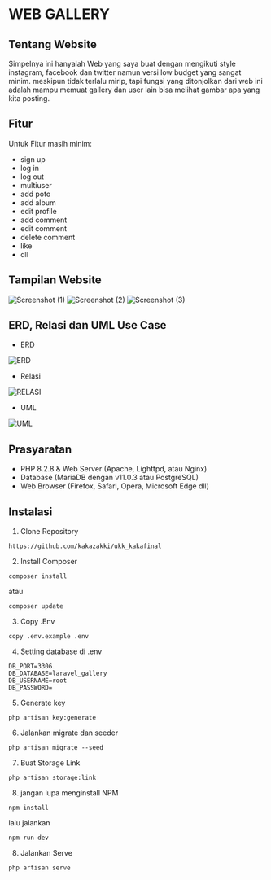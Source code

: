 # WEB GALLERY

## Tentang Website

Simpelnya ini hanyalah Web yang saya buat dengan mengikuti style instagram, facebook dan twitter namun versi low budget yang sangat minim. meskipun tidak terlalu mirip, tapi fungsi yang ditonjolkan dari web ini adalah mampu memuat gallery dan user lain bisa melihat gambar apa yang kita posting.

## Fitur

Untuk Fitur masih minim:
- sign up
- log in
- log out
- multiuser
- add poto
- add album
- edit profile
- add comment
- edit comment
- delete comment
- like
- dll

## Tampilan Website

![Screenshot (1)](https://github.com/kakazakki/ukk_kakafinal/assets/105642339/552d10ba-50ac-484d-885f-ed5ace42c277)
![Screenshot (2)](https://github.com/kakazakki/ukk_kakafinal/assets/105642339/bc356041-d29f-48d5-aa28-9a0965b8a05a)
![Screenshot (3)](https://github.com/kakazakki/ukk_kakafinal/assets/105642339/afc8d80b-cb9c-4830-ac9d-756f2bd7a7b6)

## ERD, Relasi dan UML Use Case

- ERD

![ERD](https://github.com/kakazakki/ukk_kakafinal/assets/105642339/284d5566-db9e-4140-9977-0a191a8c21fc)

- Relasi

![RELASI](https://github.com/kakazakki/ukk_kakafinal/assets/105642339/8d4905f9-4b26-4596-a745-c995dda2e0a3)

- UML

![UML](https://github.com/kakazakki/ukk_kakafinal/assets/105642339/a0c76782-03aa-472a-9ada-a3497f0e624f)

## Prasyaratan

- PHP 8.2.8 & Web Server (Apache, Lighttpd, atau Nginx)
- Database (MariaDB dengan v11.0.3 atau PostgreSQL)
- Web Browser (Firefox, Safari, Opera, Microsoft Edge dll)

## Instalasi
1. Clone Repository
```
https://github.com/kakazakki/ukk_kakafinal
```

2. Install Composer
```
composer install
```
atau
```
composer update
```

3. Copy .Env
```
copy .env.example .env
```

4. Setting database di .env
```
DB_PORT=3306
DB_DATABASE=laravel_gallery
DB_USERNAME=root
DB_PASSWORD=
```

5. Generate key
```
php artisan key:generate
```

6. Jalankan migrate dan seeder
```
php artisan migrate --seed
```

7. Buat Storage Link
```
php artisan storage:link
```

8. jangan lupa menginstall NPM
```
npm install
```
lalu jalankan
```
npm run dev
```

8. Jalankan Serve
```
php artisan serve
```
